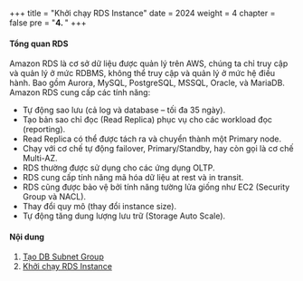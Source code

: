 +++
title = "Khởi chạy RDS Instance"
date = 2024
weight = 4
chapter = false
pre = "<b>4. </b>"
+++

#### Tổng quan RDS
Amazon RDS là cơ sở dữ liệu được quản lý trên AWS, chúng ta chỉ truy cập và quản lý ở mức RDBMS, không thể truy cập và quản lý ở mức hệ điều hành. Bao gồm Aurora, MySQL, PostgreSQL, MSSQL, Oracle, và MariaDB. Amazon RDS cung cấp các tính năng:

- Tự động sao lưu (cả log và database – tối đa 35 ngày).
- Tạo bản sao chỉ đọc (Read Replica) phục vụ cho các workload đọc (reporting).
- Read Replica có thể được tách ra và chuyển thành một Primary node.
- Chạy với cơ chế tự động failover, Primary/Standby, hay còn gọi là cơ chế Multi-AZ.
- RDS thường được sử dụng cho các ứng dụng OLTP.
- RDS cung cấp tính năng mã hóa dữ liệu at rest và in transit.
- RDS cũng được bảo vệ bởi tính năng tường lửa giống như EC2 (Security Group và NACL).
- Thay đổi quy mô (thay đổi instance size).
- Tự động tăng dung lượng lưu trữ (Storage Auto Scale).

#### Nội dung

1. [Tạo DB Subnet Group](1-create-db-subnet-group)
2. [Khởi chạy RDS Instance](2-launch-rds-instance)